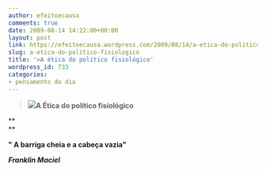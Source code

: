 ```yaml
---
author: efeitoecausa
comments: true
date: 2009-08-14 14:22:00+00:00
layout: post
link: https://efeitoecausa.wordpress.com/2009/08/14/a-etica-do-politico-fisiologico/
slug: a-etica-do-politico-fisiologico
title: '>A ética do político fisiológico'
wordpress_id: 733
categories:
- pensamento do dia
---
```


>[![](http://efeitoecausa.files.wordpress.com/2009/08/angeli.jpg?w=300)](http://efeitoecausa.files.wordpress.com/2009/08/angeli.jpg)**A Ética do político fisiológico**

**  
**

**" A barriga cheia e a cabeça vazia"**

**_Franklin Maciel_**

